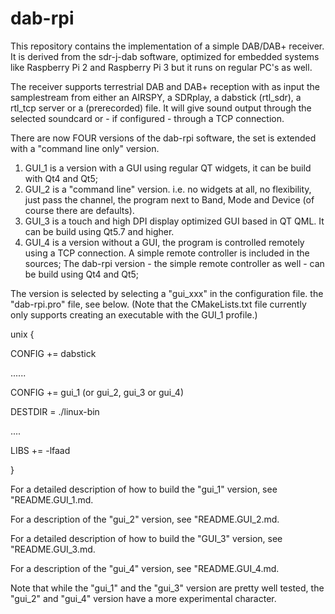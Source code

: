 dab-rpi
=====================
This repository contains the implementation of a simple DAB/DAB+ receiver. 
It is  derived from the sdr-j-dab software, optimized for embedded
systems like Raspberry Pi 2 and Raspberry Pi 3 but it runs on regular PC's  as well.

The receiver supports terrestrial DAB and DAB+ reception with as input the  samplestream from either an AIRSPY, a SDRplay, a dabstick (rtl_sdr), a rtl_tcp server or a (prerecorded) file. It will give sound output through the selected soundcard or - if configured - through a TCP connection.

There are now FOUR versions of the dab-rpi software, the set is extended with a "command line only" version.

1. GUI_1  is a version with a GUI using regular QT widgets, it can be build with Qt4 and Qt5;
2. GUI_2 is a "command line" version. i.e.  no widgets at all, no flexibility, just pass the channel, the program next to Band, Mode and Device (of course there are defaults).
3. GUI_3  is a touch and high DPI display optimized GUI based in QT QML. It can be build using Qt5.7 and higher.
2. GUI_4  is a version without a GUI, the program is controlled remotely using a TCP connection. A simple remote controller is included in the sources;  The dab-rpi version - the simple remote controller as well - can be build using Qt4 and Qt5;

The version is selected by selecting a "gui_xxx" in the configuration file. the "dab-rpi.pro" file, see below. (Note that the CMakeLists.txt file currently only supports creating an executable with the GUI_1 profile.)

unix {

CONFIG		+= dabstick

 ......
 
CONFIG		+= gui_1 (or gui_2, gui_3 or gui_4)

DESTDIR		= ./linux-bin

 ....
 
LIBS		+= -lfaad

}

For a detailed description of how to build the "gui_1" version, see "README.GUI_1.md.

For a description of the "gui_2" version, see "README.GUI_2.md.

For a detailed description of how to build the "GUI_3" version, see "README.GUI_3.md.

For a description of the "gui_4" version, see "README.GUI_4.md.

Note that while the "gui_1" and the "gui_3" version are pretty well tested, the "gui_2" and "gui_4" version have a more experimental character.
